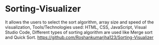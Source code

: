 # Sorting-Visualizer
It allows the users to select the sort algorithm, array size and speed of the visualization, Tools/Technologies used:  HTML, CSS, JavaScript, Visual Studio Code, Different types of sorting algorithm are used like Merge sort  and  Quick Sort.
https://github.com/Roshankumarjha123/Sorting-Visualizer

